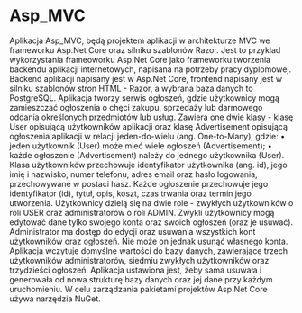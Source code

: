 # Asp_MVC
Aplikacja Asp_MVC, będą projektem aplikacji w architekturze MVC we frameworku Asp.Net Core oraz silniku szablonów Razor. Jest to przykład wykorzystania frameoworku Asp.Net Core jako frameworku tworzenia backendu aplikacji internetowych, napisana na potrzeby pracy dyplomowej.
Backend aplikacji napisany jest w Asp.Net Core, frontend napisany jest w silniku szablonów stron HTML - Razor, a wybrana baza danych to PostgreSQL.
Aplikacja tworzy serwis ogłoszeń, gdzie użytkownicy mogą zamieszczać ogłoszenia o chęci zakupu, sprzedaży lub darmowego oddania określonych przedmiotów lub usług. Zawiera one dwie klasy - klasę User opisującą użytkowników aplikacji oraz klasę Advertisement opisującą ogłoszenia aplikacji w relacji  jeden-do-wielu (ang. One-to-Many), gdzie:
•	jeden użytkownik (User) może mieć wiele ogłoszeń (Advertisement);
•	każde ogłoszenie (Advertisement) należy do jednego użytkownika (User).
Klasa użytkowników przechowuje identyfikator użytkownika (ang. id), jego imię i nazwisko, numer telefonu, adres email oraz hasło logowania, przechowywane w postaci hasz. Każde ogłoszenie przechowuje jego identyfikator (id), tytuł, opis, koszt, czas trwania oraz termin jego utworzenia. Użytkownicy dzielą się na dwie role - zwykłych użytkowników o roli USER oraz administratorów o roli ADMIN. Zwykli użytkownicy mogą edytować dane tylko swojego konta oraz swoich ogłoszeń (oraz je usuwać). Administrator ma dostęp do edycji oraz usuwania wszystkich kont użytkowników oraz ogłoszeń. Nie może on jednak usunąć własnego konta. 
Aplikacja wczytuje domyślne wartości do bazy danych, zawierające trzech użytkowników administratorów, siedmiu zwykłych użytkowników oraz trzydzieści ogłoszeń. Aplikacja ustawiona jest, żeby sama usuwała i generowała od nowa strukturę bazy danych oraz jej dane przy każdym  uruchomieniu. W celu zarządzania pakietami projektów Asp.Net Core używa narzędzia NuGet.
